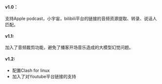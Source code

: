 #### v1.0：
支持Apple podcast，小宇宙，bilibili平台的链接的音频资源提取、转录、说话人匹配。


#### v1.1:
加入了音频裁剪功能，避免了播客开场音乐造成的大模型幻觉问题。


#### v1.2:
- 配置Clash for linux
- 加入了对Youtube平台链接的支持
